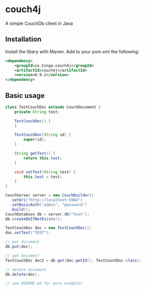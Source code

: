 # couch4j

A simple CouchDb client in Java

## Installation

Install the libary with Maven. Add to your pom.xml the following:

```xml
<dependency>
    <groupId>io.tinga.couch4j</groupId>
    <artifactId>couch4j</artifactId>
    <version>0.9.1</version>
</dependency>
```

## Basic usage

```java
class TestCouchDoc extends CouchDocument {
    private String test;

    TestCouchDoc() {
    }

    TestCouchDoc(String id) {
        super(id);
    }

    String getTest() {
        return this.test;
    }

    void setTest(String test) {
        this.test = test;
    }
}

CouchServer server = new CouchBuilder()
  .setUri("http://localhost:5984")
  .setBasicAuth("admin", "password")
  .build();
CouchDatabase db = server.db("test");
db.createDbIfNotExists();

TestCouchDoc doc = new TestCouchDoc();
doc.setTest("TEST");

// put document
db.put(doc);

// get document
TestCouchDoc doc2 = db.get(doc.getId(), TestCouchDoc.class);

// delete document
db.delete(doc);

// see README.md for more examples
```
